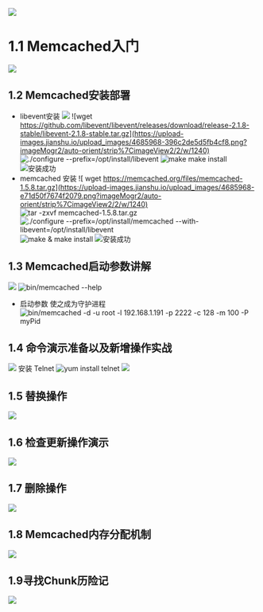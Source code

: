 ![](https://upload-images.jianshu.io/upload_images/4685968-23388388187b86e2.png?imageMogr2/auto-orient/strip%7CimageView2/2/w/1240)
# 1.1 Memcached入门
![](https://upload-images.jianshu.io/upload_images/4685968-98ad6716eac1934a.png?imageMogr2/auto-orient/strip%7CimageView2/2/w/1240)
## 1.2 Memcached安装部署
- libevent安装
![](https://upload-images.jianshu.io/upload_images/4685968-4842325c0ef337bb.png?imageMogr2/auto-orient/strip%7CimageView2/2/w/1240)
![wget https://github.com/libevent/libevent/releases/download/release-2.1.8-stable/libevent-2.1.8-stable.tar.gz](https://upload-images.jianshu.io/upload_images/4685968-396c2de5d5fb4cf8.png?imageMogr2/auto-orient/strip%7CimageView2/2/w/1240)
![./configure --prefix=/opt/install/libevent](https://upload-images.jianshu.io/upload_images/4685968-4eb4ee2ec9bb5b9d.png?imageMogr2/auto-orient/strip%7CimageView2/2/w/1240)
![make make install](https://upload-images.jianshu.io/upload_images/4685968-0747fee6b4ca74c4.png?imageMogr2/auto-orient/strip%7CimageView2/2/w/1240)
![安装成功](https://upload-images.jianshu.io/upload_images/4685968-f2f3119705bfed0c.png?imageMogr2/auto-orient/strip%7CimageView2/2/w/1240)
- memcached 安装
![ wget https://memcached.org/files/memcached-1.5.8.tar.gz](https://upload-images.jianshu.io/upload_images/4685968-e71d50f7674f2079.png?imageMogr2/auto-orient/strip%7CimageView2/2/w/1240)
![tar -zxvf memcached-1.5.8.tar.gz](https://upload-images.jianshu.io/upload_images/4685968-3ef1f1a99dcb5fd4.png?imageMogr2/auto-orient/strip%7CimageView2/2/w/1240)
![./configure --prefix=/opt/install/memcached --with-libevent=/opt/install/libevent](https://upload-images.jianshu.io/upload_images/4685968-6cfa9dd3a5fbfc47.png?imageMogr2/auto-orient/strip%7CimageView2/2/w/1240)
![make & make install](https://upload-images.jianshu.io/upload_images/4685968-69f118b9e9e9a9c8.png?imageMogr2/auto-orient/strip%7CimageView2/2/w/1240)
![安装成功](https://upload-images.jianshu.io/upload_images/4685968-f80d91588f054a3d.png?imageMogr2/auto-orient/strip%7CimageView2/2/w/1240)
## 1.3 Memcached启动参数讲解
![](https://upload-images.jianshu.io/upload_images/4685968-d5a93d0fa454fb9e.png?imageMogr2/auto-orient/strip%7CimageView2/2/w/1240)
![bin/memcached --help](https://upload-images.jianshu.io/upload_images/4685968-c583a47b8401a0b5.png?imageMogr2/auto-orient/strip%7CimageView2/2/w/1240)
- 启动参数 使之成为守护进程
![bin/memcached -d -u root -l 192.168.1.191 -p 2222 -c 128 -m 100 -P myPid](https://upload-images.jianshu.io/upload_images/4685968-c020e808e267aaab.png?imageMogr2/auto-orient/strip%7CimageView2/2/w/1240)
## 1.4 命令演示准备以及新增操作实战
![](https://upload-images.jianshu.io/upload_images/4685968-2e4bb51369472ae2.png?imageMogr2/auto-orient/strip%7CimageView2/2/w/1240)
安装 Telnet
![yum install telnet](https://upload-images.jianshu.io/upload_images/4685968-eb14a98e42dec5f1.png?imageMogr2/auto-orient/strip%7CimageView2/2/w/1240)
![](https://upload-images.jianshu.io/upload_images/4685968-56a0e7fd7d1055c2.png?imageMogr2/auto-orient/strip%7CimageView2/2/w/1240)
## 1.5 替换操作
![](https://upload-images.jianshu.io/upload_images/4685968-c53cd60d0bc41768.png?imageMogr2/auto-orient/strip%7CimageView2/2/w/1240)
## 1.6 检查更新操作演示
![](https://upload-images.jianshu.io/upload_images/4685968-65f216372ed0b5b5.png?imageMogr2/auto-orient/strip%7CimageView2/2/w/1240)
## 1.7 删除操作
![](https://upload-images.jianshu.io/upload_images/4685968-b30afbff93d6ff14.png?imageMogr2/auto-orient/strip%7CimageView2/2/w/1240)
## 1.8 Memcached内存分配机制
![](https://upload-images.jianshu.io/upload_images/4685968-a57f438d13f85874.png?imageMogr2/auto-orient/strip%7CimageView2/2/w/1240)
## 1.9寻找Chunk历险记
![](https://upload-images.jianshu.io/upload_images/4685968-ed78c1b8d89343c4.png?imageMogr2/auto-orient/strip%7CimageView2/2/w/1240)
